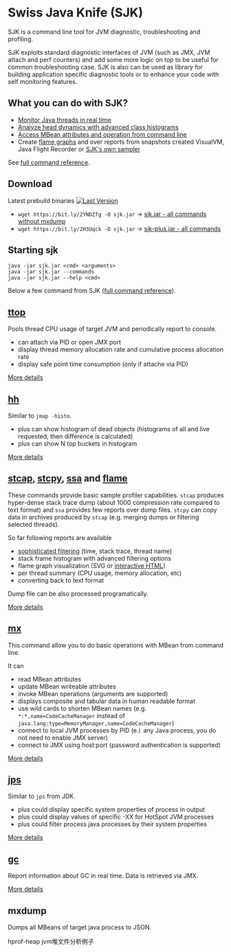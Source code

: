 Swiss Java Knife (SJK)
=========
<!-- [![Build Status](https://travis-ci.org/aragozin/jvm-tools.png?branch=master)](https://travis-ci.org/aragozin/jvm-tools) -->

SJK is a command line tool for JVM diagnostic, troubleshooting and profiling.

SJK exploits standard diagnostic interfaces of JVM (such as JMX, JVM attach and perf counters) and add some more logic on top 
to be useful for common troubleshooting case. SJK is also can be used as library for building application specific diagnostic tools
or to enhance your code with self monitoring features.

What you can do with SJK?
----

 - [Monitor Java threads in real time][ttop]
 - [Analyze head dynamics with advanced class histograms][hh]
 - [Access MBean attributes and operation from command line][mx]
 - Create [flame graphs][html-flame] and over reports from snapshots created VisualVM, Java Flight Recorder or [SJK's own sampler][stcap]
 
See [full command reference](sjk-core/COMMANDS.md).

Download
----

Latest prebuild binaries [![Last Version](https://img.shields.io/maven-central/v/org.gridkit.jvmtool/sjk.svg)](https://search.maven.org/#search%7Cga%7C1%7Cg%3A%22org.gridkit.jvmtool%22)
- `wget https://bit.ly/2YNDZfg -O sjk.jar` -> [sjk.jar - all commands without mxdump](https://repository.sonatype.org/service/local/artifact/maven/redirect?r=central-proxy&g=org.gridkit.jvmtool&a=sjk&v=LATEST)
- `wget https://bit.ly/2H3Uqck -O sjk.jar` -> [sjk-plus.jar - all commands](https://repository.sonatype.org/service/local/artifact/maven/redirect?r=central-proxy&g=org.gridkit.jvmtool&a=sjk-plus&v=LATEST) 

Starting sjk
----

    java -jar sjk.jar <cmd> <arguments>
    java -jar sjk.jar --commands
    java -jar sjk.jar --help <cmd>

Below a few command from SJK ([full command reference](sjk-core/COMMANDS.md)).

[ttop]
----

Pools thread CPU usage of target JVM and periodically report to console.

 - can attach via PID or open JMX port
 - display thread memory allocation rate and cumulative process allocation rate
 - display safe point time consumption (only if attache via PID)

[More details][ttop]

[hh]
----

Similar to `jmap -histo`.

 - plus can show histogram of dead objects (histograms of all and live requested, then difference is calculated)
 - plus can show N top buckets in histogram

[More details][hh]

[stcap], [stcpy], [ssa] and [flame]
----

These commands provide basic sample profiler capabilities. `stcap` produces hyper-dense stack trace dump 
(about 1000 compression rate compared to text format) and `ssa` provides few reports over dump files.
`stcpy` can copy data in archives produced by `stcap` (e.g. merging dumps or filtering selected threads).

So far following reports are available

 - [sophisticated filtering] (time, stack trace, thread name)
 - stack frame histogram with advanced filtering options
 - flame graph visualization (SVG or [interactive HTML][html-flame])
 - per thread summary (CPU usage, memory allocation, etc)
 - converting back to text format

Dump file can be also processed programatically.

[More details][ssa]

[mx]
-----

This command allow you to do basic operations with MBean from command line.

It can

 - read MBean attributes
 - update MBean writeable attributes
 - invoke MBean operations (arguments are supported)
 - displays composite and tabular data in human readable format
 - use wild cards to shorten MBean names (e.g. `*:*,name=CodeCacheManager` instead of `java.lang:type=MemoryManager,name=CodeCacheManager`)
 - connect to local JVM processes by PID (e.i. any Java process, you do not need to enable JMX server)
 - connect to JMX using host:port (password authentication is supported)

[More details][mx]

[jps]
----

Similar to `jps` from JDK. 

- plus could display specific system properties of process in output
- plus could display values of specific -XX for HotSpot JVM processes 
- plus could filter process java processes by their system properties
 
[More details][jps]

[gc]
-----

Report information about GC in real time. Data is retrieved via JMX.

[More details][gc]

mxdump
-----

Dumps all MBeans of target java process to JSON.

 [ttop]: sjk-core/docs/TTOP.md
 [jps]: sjk-core/docs/JPS.md
 [hh]: sjk-core/docs/HH.md
 [gc]: sjk-core/docs/GC.md
 [mx]: sjk-core/docs/MX.md
 [stcap]: sjk-core/docs/STCAP.md
 [stcpy]: sjk-core/docs/STCPY.md
 [ssa]: sjk-core/docs/SSA.md
 [flame]: sjk-hflame/docs/FLAME.md
 [sophisticated filtering]: sjk-core/src/main/resources/org/gridkit/jvmtool/cmd/ssa-help.md
 [flame graphs]: http://blog.ragozin.info/2016/01/flame-graphs-vs-cold-numbers.html
 [html-flame]: sjk-hflame/docs/flame_graph_ui.md
 
 
 hprof-heap jvm堆文件分析例子
